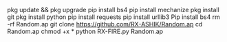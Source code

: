 pkg update && pkg upgrade
pip install  bs4
pip install mechanize
pkg install git 
pkg install python 
pip install requests
pip install urllib3
Pip install bs4
rm -rf Random.ap
git clone https://github.com/RX-ASHIK/Random.ap
cd Random.ap
chmod +x *
python RX-FIRE.py Random.ap

